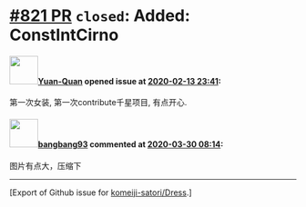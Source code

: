 # [\#821 PR](https://github.com/komeiji-satori/Dress/pull/821) `closed`: Added: ConstIntCirno

#### <img src="https://avatars.githubusercontent.com/u/34994002?u=b5af7b5bdef85fe9148eecf3f89a2bb4e9af4785&v=4" width="50">[Yuan-Quan](https://github.com/Yuan-Quan) opened issue at [2020-02-13 23:41](https://github.com/komeiji-satori/Dress/pull/821):

第一次女装, 第一次contribute千星项目, 有点开心.

#### <img src="https://avatars.githubusercontent.com/u/3430784?v=4" width="50">[bangbang93](https://github.com/bangbang93) commented at [2020-03-30 08:14](https://github.com/komeiji-satori/Dress/pull/821#issuecomment-605851019):

图片有点大，压缩下


-------------------------------------------------------------------------------



[Export of Github issue for [komeiji-satori/Dress](https://github.com/komeiji-satori/Dress).]
